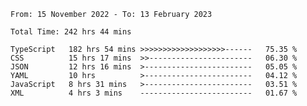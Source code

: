<!-- <div align="center">
  
  ![](https://raw.githubusercontent.com/iaizawa0623/github-stats/master/generated/overview.svg#gh-dark-mode-only)
  ![](https://raw.githubusercontent.com/iaizawa0623/github-stats/master/generated/overview.svg#gh-light-mode-only)
  ![](https://raw.githubusercontent.com/iaizawa0623/github-stats/master/generated/languages.svg#gh-dark-mode-only)
  ![](https://raw.githubusercontent.com/iaizawa0623/github-stats/master/generated/languages.svg#gh-light-mode-only)

</div> -->


<!--
<a href="https://github.com/anuraghazra/github-readme-stats">
  <img src="https://github-readme-stats.vercel.app/api?username=iaizawa0623&show_icons=true&count_private=true&theme=dracula&line_height=40" />
  <img src="https://github-readme-stats.vercel.app/api/top-langs/?username=iaizawa0623&count_private=true&theme=dracula" />
</a>

***
-->

<!--START_SECTION:waka-->

```text
From: 15 November 2022 - To: 13 February 2023

Total Time: 242 hrs 44 mins

TypeScript   182 hrs 54 mins >>>>>>>>>>>>>>>>>>>------   75.35 %
CSS          15 hrs 17 mins  >>-----------------------   06.30 %
JSON         12 hrs 16 mins  >------------------------   05.05 %
YAML         10 hrs          >------------------------   04.12 %
JavaScript   8 hrs 31 mins   >------------------------   03.51 %
XML          4 hrs 3 mins    -------------------------   01.67 %
```

<!--END_SECTION:waka-->

